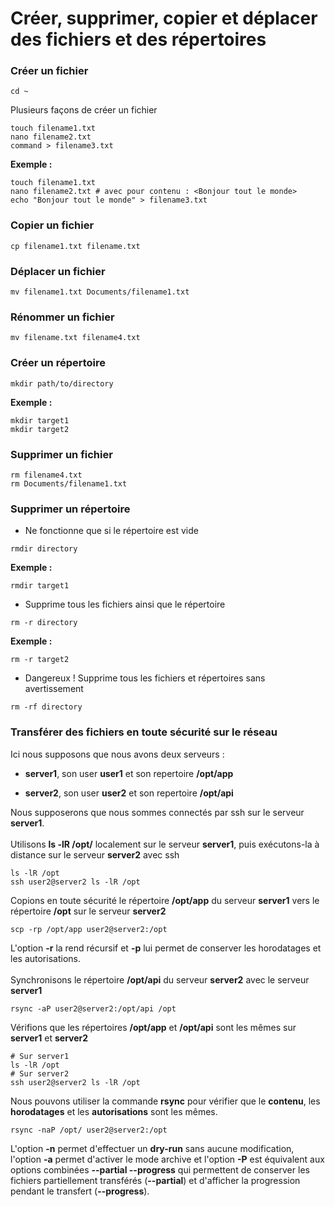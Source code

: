 # Créer, supprimer, copier et déplacer des fichiers et des répertoires

### Créer un fichier 

```
cd ~
```

Plusieurs façons de créer un fichier

```
touch filename1.txt
nano filename2.txt
command > filename3.txt
```

**Exemple :**

```
touch filename1.txt
nano filename2.txt # avec pour contenu : <Bonjour tout le monde>
echo "Bonjour tout le monde" > filename3.txt
```

### Copier un fichier

```
cp filename1.txt filename.txt
```

### Déplacer un fichier

```
mv filename1.txt Documents/filename1.txt
```

### Rénommer un fichier

```
mv filename.txt filename4.txt
```

### Créer un répertoire

```
mkdir path/to/directory
```

**Exemple :**

```
mkdir target1
mkdir target2
```

### Supprimer un fichier

```
rm filename4.txt
rm Documents/filename1.txt
```

### Supprimer un répertoire

- Ne fonctionne que si le répertoire est vide

```
rmdir directory
```

**Exemple :**

```
rmdir target1
```

- Supprime tous les fichiers ainsi que le répertoire

```
rm -r directory
```

**Exemple :**

```
rm -r target2
```

- Dangereux ! Supprime tous les fichiers et répertoires sans avertissement

```
rm -rf directory
```

### Transférer des fichiers en toute sécurité sur le réseau

Ici nous supposons que nous avons deux serveurs : 

- **server1**, son user **user1** et son repertoire **/opt/app**

- **server2**, son user **user2** et son repertoire **/opt/api**

Nous supposerons que nous sommes connectés par ssh sur le serveur **server1**. 
<br><br>
Utilisons **ls -lR /opt/** localement sur le serveur **server1**, puis exécutons-la à distance sur le serveur **server2** avec ssh

```
ls -lR /opt
ssh user2@server2 ls -lR /opt
```

Copions en toute sécurité le répertoire **/opt/app** du serveur **server1** vers le répertoire **/opt** sur le serveur **server2**

```
scp -rp /opt/app user2@server2:/opt
```

L'option **-r** la rend récursif et **-p** lui permet de conserver les horodatages et les autorisations.
<br><br>
Synchronisons le répertoire **/opt/api** du serveur **server2** avec le serveur **server1**

```
rsync -aP user2@server2:/opt/api /opt
```

Vérifions que les répertoires **/opt/app** et **/opt/api** sont les mêmes sur **server1** et **server2**

```
# Sur server1
ls -lR /opt
# Sur server2
ssh user2@server2 ls -lR /opt
```

Nous pouvons utiliser la commande **rsync** pour vérifier que le **contenu**, les **horodatages** et les **autorisations** sont les mêmes.

```
rsync -naP /opt/ user2@server2:/opt
```

L'option **-n** permet d'effectuer un **dry-run** sans aucune modification, l'option **-a** permet d'activer le mode archive et l'option **-P** est équivalent aux options combinées **--partial --progress** qui permettent de conserver les fichiers partiellement transférés (**--partial**) et d'afficher la progression pendant le transfert (**--progress**).